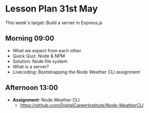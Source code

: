 # Lesson Plan 31st May

This week's target: Build a server in Express.js

## Morning 09:00

+ What we expect from each other
+ Quick Quiz: Node & NPM
+ Solution: Node file system
+ What is a server?
+ Livecoding: Bootstrapping the Node Weather CLI assignment


## Afternoon 13:00

+ **Assignment**: Node Weather CLI
    - https://github.com/DigitalCareerInstitute/Node-WeatherCLI
